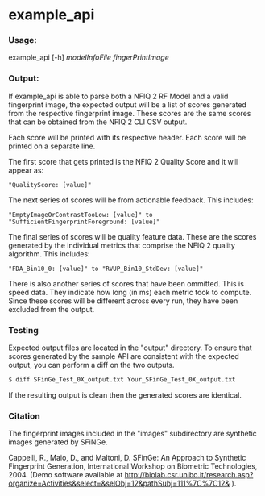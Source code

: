 # example_api

### Usage: 
example_api [-h] _modelInfoFile_ _fingerPrintImage_

### Output:
If example_api is able to parse both a NFIQ 2 RF Model and a valid fingerprint image, the expected output will be a list of scores generated from the respective fingerprint image. These scores are the same scores that can be obtained from the NFIQ 2 CLI CSV output. 


Each score will be printed with its respective header. Each score will be printed on a separate line.


The first score that gets printed is the NFIQ 2 Quality Score and it will appear as:
		
	"QualityScore: [value]"


The next series of scores will be from actionable feedback. This includes:

	"EmptyImageOrContrastTooLow: [value]" to "SufficientFingerprintForeground: [value]"


The final series of scores will be quality feature data. These are the scores generated by the individual metrics that comprise the NFIQ 2 quality algorithm. This includes: 
		
	"FDA_Bin10_0: [value]" to "RVUP_Bin10_StdDev: [value]"


There is also another series of scores that have been ommitted. This is speed data. They indicate how long (in ms) each metric took to compute. Since these scores will be different across every run, they have been excluded from the output.


### Testing

Expected output files are located in the "output" directory. To ensure that scores generated by the sample API are consistent with the expected output, you can perform a diff on the two outputs.

```bash
$ diff SFinGe_Test_0X_output.txt Your_SFinGe_Test_0X_output.txt
```

If the resulting output is clean then the generated scores are identical.

### Citation

The fingerprint images included in the "images" subdirectory are synthetic images generated by SFiNGe.

Cappelli, R., Maio, D., and Maltoni, D. SFinGe: An Approach to Synthetic Fingerprint Generation, International Workshop on Biometric Technologies, 2004. (Demo software available at http://biolab.csr.unibo.it/research.asp?organize=Activities&select=&selObj=12&pathSubj=111%7C%7C12& ).
